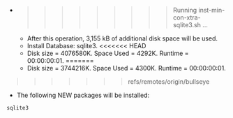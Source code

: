 * >>>>>>>>> Running inst-min-con-xtra-sqlite3.sh ...
  * After this operation, 3,155 kB of additional disk space will be used.
  * Install Database: sqlite3.
<<<<<<< HEAD
  * Disk size = 4076580K. Space Used = 4292K. Runtime = 00:00:00:01.
=======
  * Disk size = 3744216K. Space Used = 4300K. Runtime = 00:00:00:01.
>>>>>>> refs/remotes/origin/bullseye
  * The following NEW packages will be installed:
  ```bash
sqlite3
  ```

